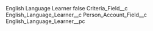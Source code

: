 <?xml version="1.0" encoding="UTF-8"?>
<CustomMetadata xmlns="http://soap.sforce.com/2006/04/metadata" xmlns:xsi="http://www.w3.org/2001/XMLSchema-instance" xmlns:xsd="http://www.w3.org/2001/XMLSchema">
    <label>English Language Learner</label>
    <protected>false</protected>
    <values>
        <field>Criteria_Field__c</field>
        <value xsi:type="xsd:string">English_Language_Learner__c</value>
    </values>
    <values>
        <field>Person_Account_Field__c</field>
        <value xsi:type="xsd:string">English_Language_Learner__pc</value>
    </values>
</CustomMetadata>
